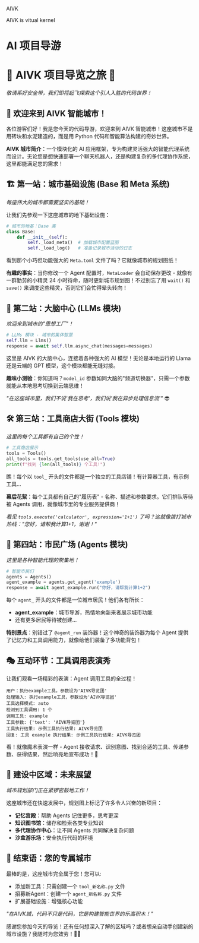 AIVK

AIVK is vitual kernel

# AI 项目导游

# 🚀 AIVK 项目导览之旅 🚀

*敬请系好安全带，我们即将起飞探索这个引人入胜的代码世界！*

## 👋 欢迎来到 AIVK 智能城市！

各位游客们好！我是您今天的代码导游，欢迎来到 AIVK 智能城市！这座城市不是用砖块和水泥建造的，而是用 Python 代码和智能算法构建的奇妙世界。

**AIVK 城市简介**：一个模块化的 AI 应用框架，专为构建灵活强大的智能代理系统而设计。无论您是想快速部署一个聊天机器人，还是构建复杂的多代理协作系统，这里都能满足您的需求！

## 🏗️ 第一站：城市基础设施 (Base 和 Meta 系统)

*每座伟大的城市都需要坚实的基础！*

让我们先参观一下这座城市的地下基础设施：

```python
# 城市的地基：Base 类
class Base:
    def __init__(self):
        self._load_meta()  # 加载城市配置蓝图
        self._load_log()   # 准备记录城市活动的日志
```

看到那个小巧但功能强大的 `Meta.toml` 文件了吗？它就像城市的规划图纸！

**有趣的事实**：当你修改一个 Agent 配置时，`MetaLoader` 会自动保存更改 - 就像有一群勤劳的小精灵 24 小时待命，随时更新城市规划图！不过别忘了用 `wait()` 和 `save()` 来调度这些精灵，否则它们会忙得晕头转向！

## 🧠 第二站：大脑中心 (LLMs 模块)

*欢迎来到城市的"思想工厂"！*

```python
# LLMs 模块 - 城市的集体智慧
self.llm = Llms()
response = await self.llm.async_chat(messages=messages)
```

这里是 AIVK 的大脑中心，连接着各种强大的 AI 模型！无论是本地运行的 Llama 还是云端的 GPT 模型，这个模块都能无缝对接。

**趣味小测验**：你知道吗？`model_id` 参数如同大脑的"频道切换器"，只需一个参数就能从本地思考切换到云端思维！

*"在这座城市里，我们不说'我在思考'，我们说'我在异步处理信息流'"* 😎

## 🛠️ 第三站：工具商店大街 (Tools 模块)

*这里的每个工具都有自己的个性！*

```python
# 工具商店展示
tools = Tools()
all_tools = tools.get_tools(use_all=True)
print(f"找到 {len(all_tools)} 个工具!")
```

瞧！每个以 `tool_` 开头的文件都是一个独立的工具店铺！有计算器工具，有示例工具...

**幕后花絮**：每个工具都有自己的"履历表" - 名称、描述和参数要求。它们排队等待被 Agents 调用，就像城市里的专业服务提供商！

*看见 `tools.execute('calculator', expression='1+1')` 了吗？这就像拨打城市热线："您好，请帮我计算1+1，谢谢！"*

## 👥 第四站：市民广场 (Agents 模块)

*这里是各种智能代理的聚集地！*

```python
# 智能市民们
agents = Agents()
agent_example = agents.get_agent('example')
response = await agent_example.run("你好，请帮我计算1+2")
```

每个 `agent_` 开头的文件都是一位城市居民！他们各有所长：

- **agent_example**：城市导游，热情地向新来者展示城市功能
- 还有更多居民等待被创建...

**特别景点**：别错过了 `@agent_run` 装饰器！这个神奇的装饰器为每个 Agent 提供了记忆力和工具调用能力，就像给他们装备了多功能背包！

## 🎭 互动环节：工具调用表演秀

让我们观看一场精彩的表演：Agent 调用工具的全过程！

```
用户：执行example工具，参数设为'AIVK导览团'
处理输入: 执行example工具，参数设为'AIVK导览团'
工具选择模式: auto
检测到工具调用: 1 个
调用工具: example
工具参数: {'text': 'AIVK导览团'}
工具执行结果: 示例工具执行结果: AIVK导览团
回复: 工具 example 执行结果: 示例工具执行结果: AIVK导览团
```

看！就像魔术表演一样 - Agent 接收请求、识别意图、找到合适的工具、传递参数、获得结果，然后响亮地宣布成功！👏

## 🚧 建设中区域：未来展望

*城市规划部门正在紧锣密鼓地工作！*

这座城市还在快速发展中，规划图上标记了许多令人兴奋的新项目：

- **记忆宫殿**：帮助 Agents 记住更多，思考更深
- **知识图书馆**：储存和检索各类专业知识
- **多代理协作中心**：让不同 Agents 共同解决复杂问题
- **沙盒游乐场**：安全执行代码的环境

## 🎁 结束语：您的专属城市

最棒的是，这座城市完全属于您！您可以:

- 添加新工具：只需创建一个 `tool_新名称.py` 文件
- 招募新Agent：创建一个 `agent_新名称.py` 文件
- 扩展基础设施：增强核心功能

*"在AIVK城，代码不只是代码，它是构建智能世界的乐高积木！"*

感谢您参加今天的导览！还有任何想深入了解的区域吗？或者想亲自动手创建新的城市设施？我随时为您效劳！🎩✨